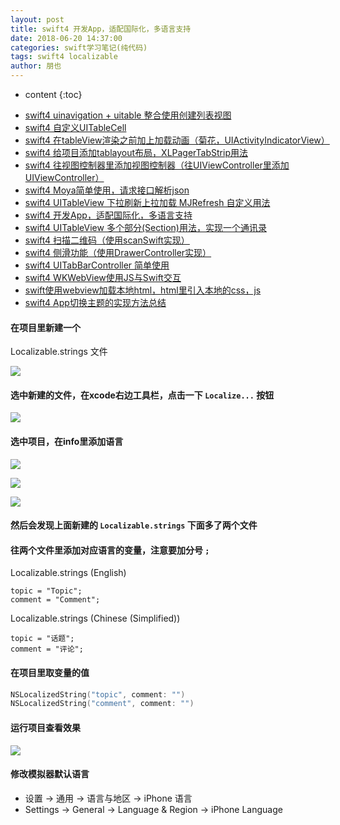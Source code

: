 ```yaml
---
layout: post
title: swift4 开发App，适配国际化，多语言支持
date: 2018-06-20 14:37:00
categories: swift学习笔记(纯代码)
tags: swift4 localizable
author: 朋也
---
```


* content
{:toc}

- [swift4 uinavigation + uitable 整合使用创建列表视图](https://tomoya92.github.io/2018/06/08/swift-uinavigation-uitable/)
- [swift4 自定义UITableCell](https://tomoya92.github.io/2018/06/09/swfit-uitableview-uitablecell/)
- [swift4 在tableView渲染之前加上加载动画（菊花，UIActivityIndicatorView）](https://tomoya92.github.io/2018/06/11/swift-tableview-activity-indicator/)
- [swift4 给项目添加tablayout布局，XLPagerTabStrip用法](https://tomoya92.github.io/2018/06/13/swift-tablayout-xlpagertabstrip/)
- [swift4 往视图控制器里添加视图控制器（往UIViewController里添加UIViewController）](https://tomoya92.github.io/2018/06/13/swift-adduiviewcontroller-to-uiviewcontroller/)
- [swift4 Moya简单使用，请求接口解析json](https://tomoya92.github.io/2018/06/14/swift-moya/)
- [swift4 UITableView 下拉刷新上拉加载 MJRefresh 自定义用法](https://tomoya92.github.io/2018/06/20/swift-pullrefresh-loadmore/)
- [swift4 开发App，适配国际化，多语言支持](https://tomoya92.github.io/2018/06/20/swift-localizable/)
- [swift4 UITableView 多个部分(Section)用法，实现一个通讯录](https://tomoya92.github.io/2018/06/26/swift-tableview-multipart-section/)
- [swift4 扫描二维码（使用scanSwift实现）](https://tomoya92.github.io/2018/06/27/swift-scan-qrcode/)
- [swift4 侧滑功能（使用DrawerController实现）](https://tomoya92.github.io/2018/06/29/swift-drawercontroller/)
- [swift4 UITabBarController 简单使用](https://tomoya92.github.io/2018/06/29/swift-tabbarcontroller/)
- [swift4 WKWebView使用JS与Swift交互](https://tomoya92.github.io/2018/07/05/swift-webview-javascript/)
- [swift使用webview加载本地html，html里引入本地的css，js](https://tomoya92.github.io/2018/10/31/swift-webview-load-css-js/)
- [swift4 App切换主题的实现方法总结](https://tomoya92.github.io/2018/11/09/swift-theme/)

#### 在项目里新建一个

Localizable.strings 文件

![](/assets/QQ20180620-144009@2x.png)




#### 选中新建的文件，在xcode右边工具栏，点击一下 `Localize...` 按钮

![](/assets/QQ20180620-144150@2x.png)

#### 选中项目，在info里添加语言

![](/assets/QQ20180620-144327@2x.png)

![](/assets/097848C4-8B93-4898-8323-5C68C51FF378.png)

![](/assets/QQ20180620-144441@2x.png)

#### 然后会发现上面新建的 `Localizable.strings` 下面多了两个文件

#### 往两个文件里添加对应语言的变量，注意要加分号 `;`

Localizable.strings (English)

```
topic = "Topic";
comment = "Comment";
```

Localizable.strings (Chinese (Simplified))

```
topic = "话题";
comment = "评论";
```

#### 在项目里取变量的值

```swift
NSLocalizedString("topic", comment: "")
NSLocalizedString("comment", comment: "")
```

#### 运行项目查看效果

![](/assets/QQ20180620-145008.png)

#### 修改模拟器默认语言

- 设置 -> 通用 -> 语言与地区 -> iPhone 语言
- Settings -> General -> Language & Region -> iPhone Language
